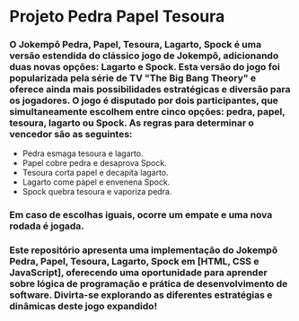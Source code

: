 # Projeto Pedra Papel Tesoura

### O Jokempô Pedra, Papel, Tesoura, Lagarto, Spock é uma versão estendida do clássico jogo de Jokempô, adicionando duas novas opções: Lagarto e Spock. Esta versão do jogo foi popularizada pela série de TV "The Big Bang Theory" e oferece ainda mais possibilidades estratégicas e diversão para os jogadores. O jogo é disputado por dois participantes, que simultaneamente escolhem entre cinco opções: pedra, papel, tesoura, lagarto ou Spock. As regras para determinar o vencedor são as seguintes:

- Pedra esmaga tesoura e lagarto.
- Papel cobre pedra e desaprova Spock.
- Tesoura corta papel e decapita lagarto.
- Lagarto come papel e envenena Spock.
- Spock quebra tesoura e vaporiza pedra.

### Em caso de escolhas iguais, ocorre um empate e uma nova rodada é jogada.

### Este repositório apresenta uma implementação do Jokempô Pedra, Papel, Tesoura, Lagarto, Spock em [HTML, CSS e JavaScript], oferecendo uma oportunidade para aprender sobre lógica de programação e prática de desenvolvimento de software. Divirta-se explorando as diferentes estratégias e dinâmicas deste jogo expandido!
